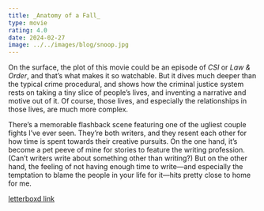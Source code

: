 ```yaml
---
title: _Anatomy of a Fall_
type: movie
rating: 4.0
date: 2024-02-27
image: ../../images/blog/snoop.jpg
---
```


On the surface, the plot of this movie could be an episode of _CSI_ or _Law & Order_, and that’s what makes it so watchable. But it dives much deeper than the typical crime procedural, and shows how the criminal justice system rests on taking a tiny slice of people’s lives, and inventing a narrative and motive out of it. Of course, those lives, and especially the relationships in those lives, are much more complex.

There’s a memorable flashback scene featuring one of the ugliest couple fights I’ve ever seen. They’re both writers, and they resent each other for how time is spent towards their creative pursuits. On the one hand, it’s become a pet peeve of mine for stories to feature the writing profession. (Can’t writers write about something other than writing?) But on the other hand, the feeling of not having enough time to write—and especially the temptation to blame the people in your life for it—hits pretty close to home for me.

[letterboxd link](https://letterboxd.com/film/anatomy-of-a-fall/)